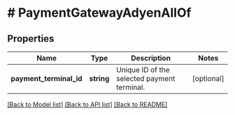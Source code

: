 # # PaymentGatewayAdyenAllOf

## Properties

Name | Type | Description | Notes
------------ | ------------- | ------------- | -------------
**payment_terminal_id** | **string** | Unique ID of the selected payment terminal. | [optional]

[[Back to Model list]](../../README.md#models) [[Back to API list]](../../README.md#endpoints) [[Back to README]](../../README.md)
